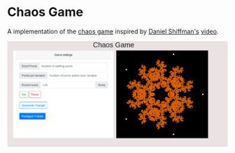 # Chaos Game

A implementation of the [chaos game](https://en.wikipedia.org/wiki/Chaos_game) inspired by [Daniel Shiffman's](https://thecodingtrain.com/) [video](https://www.youtube.com/watch?v=7gNzMtYo9n4).

![alt Interface](demo.png)